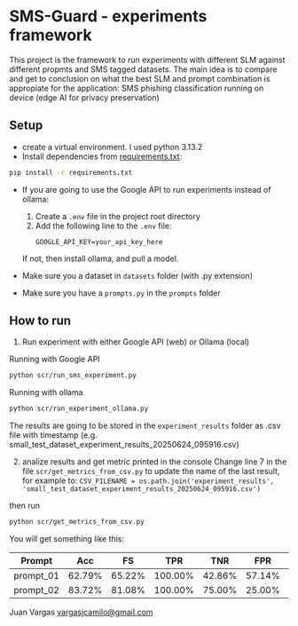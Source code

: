 # SMS-Guard - experiments framework

This project is the framework to run experiments with different SLM against different propmts and SMS tagged datasets.
The main idea is to compare and get to conclusion on what the best SLM and prompt combination is appropiate for the
application: SMS phishing classification running on device (edge AI for privacy preservation)

## Setup
- create a virtual environment. I used python 3.13.2
- Install dependencies from [requirements.txt](requirements.txt):

```bash
pip install -r requirements.txt
```

- If you are going to use the Google API to run experiments instead of ollama:
  1. Create a `.env` file in the project root directory
  2. Add the following line to the `.env` file:
     ```
     GOOGLE_API_KEY=your_api_key_here
     ```
   If not, then install ollama, and pull a model.

- Make sure you a dataset in `datasets` folder (with .py extension)
- Make sure you have a `prompts.py` in the `prompts` folder

## How to run

1. Run experiment with either Google API (web) or Ollama (local)

Running with Google API

```bash
python scr/run_sms_experiment.py
```

Running with ollama
```bash
python scr/run_experiment_ollama.py
```

The results are going to be stored in the `experiment_results` folder as .csv file with timestamp (e.g. small_test_dataset_experiment_results_20250624_095916.csv)

2. analize results and get metric printed in the console
Change line 7 in the file `scr/get_metrics_from_csv.py` to update the name of the last result, for example to:
`CSV_FILENAME = os.path.join('experiment_results', 'small_test_dataset_experiment_results_20250624_095916.csv')`

then run

```bash
python scr/get_metrics_from_csv.py
```

You will get something like this:

| Prompt    | Acc    | FS     | TPR     | TNR    | FPR    | FNR   |
|-----------|--------|--------|---------|--------|--------|--------|
| prompt_01 | 62.79% | 65.22% | 100.00% | 42.86% | 57.14% | 0.00% |
| prompt_02 | 83.72% | 81.08% | 100.00% | 75.00% | 25.00% | 0.00% |


Juan Vargas
vargasjcamilo@gmail.com
